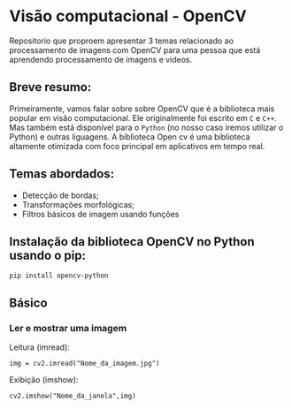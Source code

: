 # Visão computacional - OpenCV

Repositorio que proproem apresentar 3 temas relacionado ao processamento de imagens com OpenCV para uma pessoa que está aprendendo processamento de imagens e videos.

## Breve resumo:

Primeiramente, vamos falar sobre sobre OpenCV que é a biblioteca mais popular em visão computacional. Ele originalmente foi escrito em `C` e `C++`. Mas também está disponível para o `Python` (no nosso caso iremos utilizar o Python) e outras liguagens. A biblioteca Open cv é uma biblioteca altamente otimizada com foco principal em aplicativos em tempo real.

## Temas abordados:

- Detecção de bordas;
- Transformações morfológicas;
- Filtros básicos de imagem usando funções


## Instalação da biblioteca OpenCV no Python usando o pip:

`pip install opencv-python`


## Básico

### Ler e mostrar uma imagem

Leitura (imread):

`
img = cv2.imread("Nome_da_imagem.jpg")
`

Exibição (imshow):

`
cv2.imshow("Nome_da_janela",img)
`




